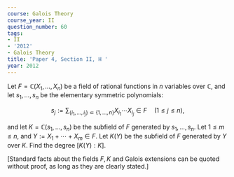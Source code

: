 ```yaml
---
course: Galois Theory
course_year: II
question_number: 60
tags:
- II
- '2012'
- Galois Theory
title: 'Paper 4, Section II, H '
year: 2012
---
```




Let $F=\mathbb{C}\left(X_{1}, \ldots, X_{n}\right)$ be a field of rational functions in $n$ variables over $\mathbb{C}$, and let $s_{1}, \ldots, s_{n}$ be the elementary symmetric polynomials:

$$s_{j}:=\sum_{\left\{i_{1}, \ldots, i_{j}\right\} \subset\{1, \ldots, n\}} X_{i_{1}} \cdots X_{i_{j}} \in F \quad(1 \leqslant j \leqslant n),$$

and let $K=\mathbb{C}\left(s_{1}, \ldots, s_{n}\right)$ be the subfield of $F$ generated by $s_{1}, \ldots, s_{n}$. Let $1 \leqslant m \leqslant n$, and $Y:=X_{1}+\cdots+X_{m} \in F$. Let $K(Y)$ be the subfield of $F$ generated by $Y$ over $K$. Find the degree $[K(Y): K]$.

[Standard facts about the fields $F, K$ and Galois extensions can be quoted without proof, as long as they are clearly stated.]